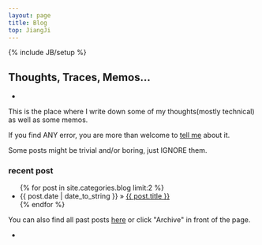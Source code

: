```yaml
---
layout: page
title: Blog
top: JiangJi
---
```

{% include JB/setup %}

## Thoughts, Traces, Memos...
-

This is the place where I write down some of my thoughts(mostly technical) as well as some memos. 

If you find ANY error, you are more than welcome to [tell me](/about.html) about it. 

Some posts might be trivial and/or boring, just IGNORE them.

### recent post

<ul class="posts">
  {% for post in site.categories.blog limit:2 %}
    <li><span>{{ post.date | date_to_string }}</span> &raquo; <a href="{{ BASE_PATH }}{{ post.url }}">{{ post.title }}</a></li>
  {% endfor %}
</ul>

You can also find all past posts [here](/archive.html) or click "Archive" in front of the page.

-
